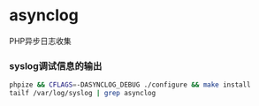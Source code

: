 # asynclog
PHP异步日志收集

### syslog调试信息的输出
```sh
phpize && CFLAGS=-DASYNCLOG_DEBUG ./configure && make install
tailf /var/log/syslog | grep asynclog
```
